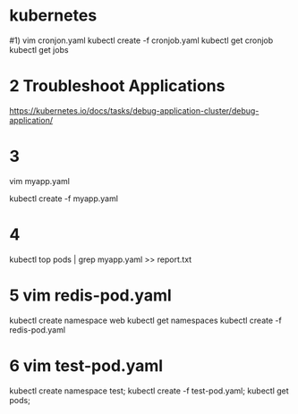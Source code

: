 # kubernetes

#1) vim cronjon.yaml
kubectl create -f cronjob.yaml
kubectl get cronjob
kubectl get jobs

# 2 Troubleshoot Applications
https://kubernetes.io/docs/tasks/debug-application-cluster/debug-application/
# 3
vim myapp.yaml

kubectl create -f myapp.yaml
# 4
kubectl top pods | grep myapp.yaml  >> report.txt

# 5 vim redis-pod.yaml
kubectl create namespace web
kubectl get namespaces
kubectl create -f redis-pod.yaml

# 6 vim test-pod.yaml 
kubectl create namespace test;
kubectl create -f test-pod.yaml;
kubectl get pods;
